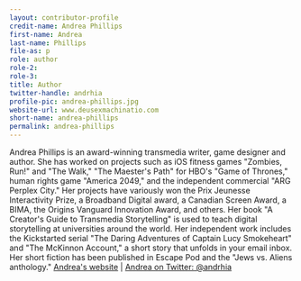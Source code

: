 ```yaml
---
layout: contributor-profile
credit-name: Andrea Phillips
first-name: Andrea
last-name: Phillips
file-as: p
role: author
role-2:
role-3:
title: Author
twitter-handle: andrhia
profile-pic: andrea-phillips.jpg
website-url: www.deusexmachinatio.com
short-name: andrea-phillips
permalink: andrea-phillips
---
```

Andrea Phillips is an award-winning transmedia writer, game designer and author. She has worked on projects such as iOS fitness games "Zombies, Run!" and "The Walk," "The Maester's Path" for HBO's "Game of Thrones," human rights game "America 2049," and the independent commercial "ARG Perplex City." Her projects have variously won the Prix Jeunesse Interactivity Prize, a Broadband Digital award, a Canadian Screen Award, a BIMA, the Origins Vanguard Innovation Award, and others. Her book "A Creator's Guide to Transmedia Storytelling" is used to teach digital storytelling at universities around the world. Her independent work includes the Kickstarted serial "The Daring Adventures of Captain Lucy Smokeheart" and "The McKinnon Account," a short story that unfolds in your email inbox. Her short fiction has been published in Escape Pod and the "Jews vs. Aliens anthology." [Andrea's website](http://www.deusexmachinatio.com/) | [Andrea on Twitter: @andrhia](https://twitter.com/andrhia)
